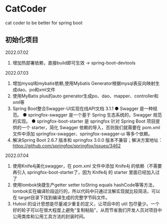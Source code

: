 # CatCoder
cat coder to be better for spring boot

## 初始化项目
2022.07.02
1. 增加热部署依赖，直接build即可生效 -> spring-boot-devtools 
   
2022.07.03
1. 增加mysql和mybatis依赖,使用Mybatis Generator根据mysql表反向映射生成dao、po和xml文件
2. 使用MyBatis plus的auto generator生成po、dao、mapper、controller和xml等
3. Spring Boot整合Swagger-UI实现在线API文档
    3.1.1
   ● Swagger 是一种规范。
   ● springfox-swagger 是一个基于 Spring 生态系统的，Swagger 规范的实现。
   ● springfox-boot-starter 是 springfox 针对 Spring Boot 项目提供的一个 starter，简化 Swagger 依赖的导入，否则我们就需要在 pom.xml 文件中添加 springfox-swagger、springfox-swagger-ui 等多个依赖。
4. 解决Spring Boot 2.6.7 版本和 springfox 3.0.0 版本不兼容；解决方案地址：https://github.com/springfox/springfox/issues/3462

2022.07.04
1. 使用Knife4j美化swagger，在 pom.xml 文件中添加 Knife4j 的依赖（不需要再引入 springfox-boot-starter了，因为 Knife4j 的 starter 里面已经加入过了
2. 使用lombok快捷生产getter setter toString equals hashCode等等方法，lombok实在编译阶段运行的，所以代码中只通过注解实现就比较简洁，可以在
target目录下找到编译生成的完整字节码文件。
3. Hutool 的设计思想是尽量减少重复的定义，让项目中的 util 包尽量少。一个好的轮子可以在很大程度上避免“复制粘贴”，从而节省我们开发人员对项目中公用类库和公用工具方法的封装时间。 
